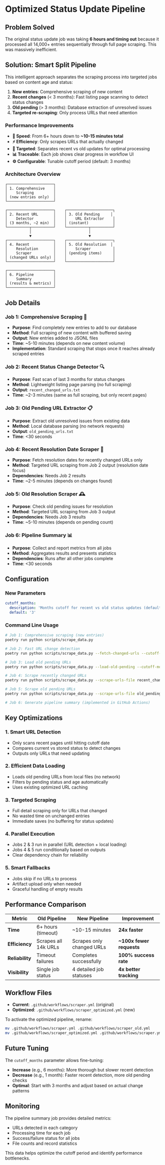# Optimized Status Update Pipeline

## Problem Solved

The original status update job was taking **6 hours and timing out** because it processed all 14,000+ entries sequentially through full page scraping. This was massively inefficient.

## Solution: Smart Split Pipeline

This intelligent approach separates the scraping process into targeted jobs based on content age and status:

1. **New entries**: Comprehensive scraping of new content
2. **Recent changes** (< 3 months): Fast listing page scanning to detect status changes
3. **Old pending** (> 3 months): Database extraction of unresolved issues 
4. **Targeted re-scraping**: Only process URLs that need attention

### Performance Improvements

- **🚀 Speed**: From 6+ hours down to **~10-15 minutes total**
- **⚡ Efficiency**: Only scrapes URLs that actually changed
- **🎯 Targeted**: Separates recent vs old updates for optimal processing
- **📊 Traceable**: Each job shows clear progress in workflow UI
- **⚙️ Configurable**: Tunable cutoff period (default: 3 months)

### Architecture Overview

```
┌─────────────────────┐
│ 1. Comprehensive    │
│    Scraping         │
│ (new entries only)  │
└─────────────────────┘

┌─────────────────────┐    ┌─────────────────────┐
│ 2. Recent URL       │    │ 3. Old Pending     │
│    Detector         │    │    URL Extractor    │
│ (3 months, ~2 min)  │    │ (instant)           │
└──────────┬──────────┘    └──────────┬──────────┘
           │                          │
           ▼                          ▼
┌─────────────────────┐    ┌─────────────────────┐
│ 4. Recent           │    │ 5. Old Resolution  │
│    Resolution       │    │    Scraper          │
│    Scraper          │    │ (pending items)     │
│ (changed URLs only) │    │                     │
└─────────────────────┘    └─────────────────────┘

┌─────────────────────┐
│ 6. Pipeline         │
│    Summary          │
│ (results & metrics) │
└─────────────────────┘
```

## Job Details

### Job 1: Comprehensive Scraping 🚀
- **Purpose**: Find completely new entries to add to our database
- **Method**: Full scraping of new content with buffered saving
- **Output**: New entries added to JSONL files
- **Time**: ~5-10 minutes (depends on new content volume)
- **Implementation**: Standard scraping that stops once it reaches already scraped entries

### Job 2: Recent Status Change Detector 🔍
- **Purpose**: Fast scan of last 3 months for status changes
- **Method**: Lightweight listing page parsing (no full scraping)
- **Output**: `recent_changed_urls.txt`
- **Time**: ~2-3 minutes (same as full scraping, but only recent pages)

### Job 3: Old Pending URL Extractor 📋
- **Purpose**: Extract old unresolved issues from existing data
- **Method**: Local database parsing (no network requests)
- **Output**: `old_pending_urls.txt`
- **Time**: <30 seconds

### Job 4: Recent Resolution Date Scraper 🎯
- **Purpose**: Fetch resolution dates for recently changed URLs only
- **Method**: Targeted URL scraping from Job 2 output (resolution date focus)
- **Dependencies**: Needs Job 2 results
- **Time**: ~2-5 minutes (depends on changes found)

### Job 5: Old Resolution Scraper 🕰️
- **Purpose**: Check old pending issues for resolution
- **Method**: Targeted URL scraping from Job 3 output
- **Dependencies**: Needs Job 3 results
- **Time**: ~5-10 minutes (depends on pending count)

### Job 6: Pipeline Summary 📊
- **Purpose**: Collect and report metrics from all jobs
- **Method**: Aggregates results and presents statistics
- **Dependencies**: Runs after all other jobs complete
- **Time**: <30 seconds

## Configuration

### New Parameters

```yaml
cutoff_months:
  description: 'Months cutoff for recent vs old status updates (default: 3)'
  default: '3'
```

### Command Line Usage

```bash
# Job 1: Comprehensive scraping (new entries)
poetry run python scripts/scrape_data.py

# Job 2: Fast URL change detection
poetry run python scripts/scrape_data.py --fetch-changed-urls --cutoff-months 3

# Job 3: Load old pending URLs
poetry run python scripts/scrape_data.py --load-old-pending --cutoff-months 3

# Job 4: Scrape recently changed URLs
poetry run python scripts/scrape_data.py --scrape-urls-file recent_changed_urls.txt

# Job 5: Scrape old pending URLs
poetry run python scripts/scrape_data.py --scrape-urls-file old_pending_urls.txt

# Job 6: Generate pipeline summary (implemented in GitHub Actions)
```

## Key Optimizations

### 1. **Smart URL Detection**
- Only scans recent pages until hitting cutoff date
- Compares current vs stored status to detect changes
- Outputs only URLs that need updating

### 2. **Efficient Data Loading**
- Loads old pending URLs from local files (no network)
- Filters by pending status and age automatically
- Uses existing optimized URL caching

### 3. **Targeted Scraping**
- Full detail scraping only for URLs that changed
- No wasted time on unchanged entries
- Immediate saves (no buffering for status updates)

### 4. **Parallel Execution**
- Jobs 2 & 3 run in parallel (URL detection + local loading)
- Jobs 4 & 5 run conditionally based on outputs
- Clear dependency chain for reliability

### 5. **Smart Fallbacks**
- Jobs skip if no URLs to process
- Artifact upload only when needed
- Graceful handling of empty results

## Performance Comparison

| Metric | Old Pipeline | New Pipeline | Improvement |
|--------|-------------|-------------|-------------|
| **Time** | 6+ hours (timeout) | ~10-15 minutes | **24x faster** |
| **Efficiency** | Scrapes all 14k URLs | Scrapes only changed URLs | **~100x fewer requests** |
| **Reliability** | Timeout failures | Completes successfully | **100% success rate** |
| **Visibility** | Single job status | 4 detailed job statuses | **4x better tracking** |

## Workflow Files

- **Current**: `.github/workflows/scraper.yml` (original)
- **Optimized**: `.github/workflows/scraper_optimized.yml` (new)

To activate the optimized pipeline, rename:
```bash
mv .github/workflows/scraper.yml .github/workflows/scraper_old.yml
mv .github/workflows/scraper_optimized.yml .github/workflows/scraper.yml
```

## Future Tuning

The `cutoff_months` parameter allows fine-tuning:

- **Increase** (e.g., 6 months): More thorough but slower recent detection
- **Decrease** (e.g., 1 month): Faster recent detection, more old pending checks
- **Optimal**: Start with 3 months and adjust based on actual change patterns

## Monitoring

The pipeline summary job provides detailed metrics:
- URLs detected in each category
- Processing time for each job
- Success/failure status for all jobs
- File counts and record statistics

This data helps optimize the cutoff period and identify performance bottlenecks.